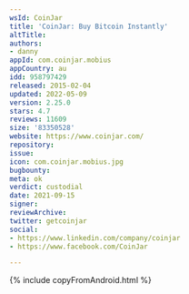 ```yaml
---
wsId: CoinJar
title: 'CoinJar: Buy Bitcoin Instantly'
altTitle: 
authors:
- danny
appId: com.coinjar.mobius
appCountry: au
idd: 958797429
released: 2015-02-04
updated: 2022-05-09
version: 2.25.0
stars: 4.7
reviews: 11609
size: '83350528'
website: https://www.coinjar.com/
repository: 
issue: 
icon: com.coinjar.mobius.jpg
bugbounty: 
meta: ok
verdict: custodial
date: 2021-09-15
signer: 
reviewArchive: 
twitter: getcoinjar
social:
- https://www.linkedin.com/company/coinjar
- https://www.facebook.com/CoinJar

---
```


{% include copyFromAndroid.html %}